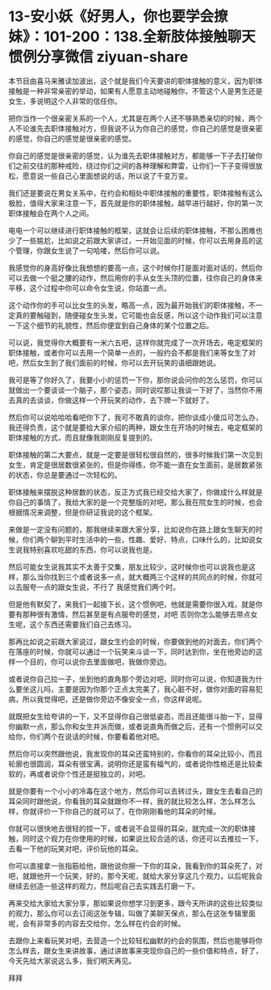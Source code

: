 # 13-安小妖《好男人，你也要学会撩妹》：101-200：138.全新肢体接触聊天惯例分享微信 ziyuan-share

本节目由喜马来雅读加波出，这个就是我们今天要讲的职体接触的意义，因为职体接触是一种非常亲密的举动，如果有人愿意主动地碰触你，不管这个人是男生还是女生，多说明这个人非常的信任你。

把你当作一个很亲密关系的一个人，尤其是在两个人还不够熟悉亲切的时候，两个人不论谁先去职体接触对方，但我说不认为你自己的感觉，你自己的感觉是很亲密的感觉，你自己的感觉是很亲密的感觉。

你自己的感觉是很亲密的感觉，认为谁先去职体接触对方，都能够一下子去打破你们之前交往的那种戒险，绕过你们之间的各种理解和弊雷，让你们一下子变得很放松，愿意说一些自己心里面想说的话，所以说了千变万变。

我们还是要说在男女关系中，在约会和相处中职体接触的重要性，职体接触有这么极脸，值得大家来注意一下，首先就是你的职体接触，越早进行越好，你的第一次职体接触会在两个人之间。

电电一个可以继续进行职体接触的框架，这就会让后续的职体接触，不那么困难也少了一些尴尬，比如说之前跟大家讲过，一开始见面的时候，你可以去用身高的这个管理，你跟女生说了一句哈喽，然后你可以说。

我感觉你的身高好像比我想想的要高一点，这个时候你打是面对面对话的，然后你可以去做一个挺之腰的动作，然后用你的手从女生头顶的位置，往你自己的身体来平移，这个过程中你可以命令女生说，你站直一点。

这个动作你的手可以比女生的头发，略高一点，因为最开始我们的职体接触，不一定真的要触碰到，随便碰女生头发，它可能也会反感，所以这个动作我们可以注意一下这个细节的礼貌性，然后你便宜到自己身体的某个位置之后。

可以说，我觉得你大概要有一米六五吧，这样你就完成了一次开场去，电定框架的职体接触，或者你可以去用一个简单一点的，一般约会不都是我们来等女生了对吧，然后女生到了我们面前的时候，你可以去开玩笑的语细跟她说。

我可是等了你好久了，我要小小的惩罚一下你，那你说会问你的怎么惩罚，你可以就做出一个要谈谈一个脑子，那个姿态，同时说哎那让我谈一下好了，当然你不用去真的去谈谈，你做这样一个开玩笑的动作，去下牌一下就好了。

然后你可以说哈哈哈看吧你下了，我可不敢真的谈你，把你谈成小傻瓜可怎么办，我还得负责，这个就是要给大家介绍的两种，跟女生在开场的时候去，电定框架的职体接触的方式，而且就像我刚刚反复提到的。

职体接触的第二大要点，就是一定要是很轻松很自然的，很多时候我们第一次见到女生，肯定是很居数很紧张的，但是你得练，你不能一直在女生面前，是居数紧张的状态，你总是要通过一次轻松的。

职体接触来摆脱这种居数的状态，反正方式我已经交给大家了，你做成什么样就是你自己的事情了，我给大家的是一个完整版的对吧，那么我在院女生的时候，也会根据情况来调整，但是你研证我说的这个框架。

来做是一定没有问题的，那我继续来跟大家分享，比如说你在路上跟女生聊天的时候，你们两个聊到平时生活中的一些，性趣、爱好、特点，口味什么的，比如说女生说我特别喜欢吃甜的东西，你可以说我也是。

然后可能女生说我其实不太善于交集，朋友比较少，这时候你也可以说我也是这样，那么当你找到三个或者说多一点，就大概两三个这样的共同点的时候，你就可以去服夸一点的跟女生说，不行了 我感觉我们两个时。

但是他有默契了，来我们一起接下长，这个惯例吧，他就是需要你很入戏，就是你要有那种很有激情，然后甚至是有点服夸的感觉，对吧 否则你怎么能够去带点女生呢，这个东西还需要我们自己去练习。

那再比如说之前跟大家说过，跟女生约会的时候，你要做到他的对面去，你们两个在落座的时候，你就可以通过一个玩笑来斗谈一下，同时达到你，坐在他旁边的这样一个目的，你可以说你去里面做吧，我做你旁边。

或者说你自己拉一子，坐到他的直角那个旁边对吧，同时你可以说，你知道我为什么要坐这儿吗，主要是因为你那个正点太完美了，我心脏不好，做你对面的容易犯病，所以我觉得吧，还是做你旁边不像安全一点，你这样说呢。

就既把女生给夸讲的一下，又不显得你自己很低姿态，而且还能很斗胎一下，显得你幽默一点，那么你和女生并派而做，或者说直角而做之后，还有一个惯例可以交给你，你们两个在说话的时候，你要看着他对吧。

然后你可以突然跟他说，我发现你的耳朵还蛮特别的，你看你的耳朵比较小，而且轮廓也很圆润，耳朵有很宝满，说明你还是蛮有福气的，或者说你性格还是比较柔软的，再或者说你个性还是挺独立的，对吧。

就是你要有一个小小的冷毒在这个地方，然后你可以去转过头，跟女生去看自己的耳朵同时跟他说，你看我的耳朵就跟你不一样，我的就比较怎么样，怎么样怎么样，你就评价一下你自己的就可以了，在你刚刚看他的耳朵的时候。

你就可以很快地去很轻的捏一下，或者说不会显得的耳朵，就完成一次的职体接触，同时这个观力在你使用的时候，如果说比较合适的话，你还可以去推拉一下，去看一下他的玩笑对吧，评价玩他的耳朵。

你可以直接拿一张指筋给他，跟他说你擦一下你的耳朵，我看到你的耳朵死了，对吧，就跟他开一个玩笑，好的，那今天呢，就给大家分享这几个观力，以后呢我会继续去创造一些这样的观力，然后呢自己去实践去打磨一下。

再来交给大家给大家分享，那如果说你想学习到更多，跟今天所讲的这些比较类似的观力，那么你可以去订阅这张专辑，叫做了美聊天保点，那么在这张专辑里面呢，会有非常多的内容去交给你，怎么样在约会的时候。

去跟你上来看玩笑对吧，去营造一个比较轻松幽默的约会的氛围，然后也能够将你怎么样去，跟女生来讲故事，通过讲故事来突现你自己的一些价值和特点，好了，今天先给大家说这么多，我们明天再见。

拜拜